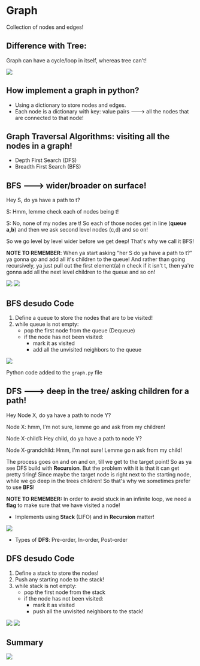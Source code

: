 # Graph
Collection of nodes and edges!

## Difference with Tree:
Graph can have a cycle/loop in itself, whereas tree can't!

<img src="./img/graph.png">

## How implement a graph in python?
- Using a dictionary to store nodes and edges.
- Each node is a dictionary with key: value pairs ---> all the nodes that are connected to that node!

## Graph Traversal Algorithms: visiting all the nodes in a graph!
- Depth First Search (DFS)
- Breadth First Search (BFS)

## BFS ---> wider/broader on surface!
Hey S, do ya have a path to t?

S: Hmm, lemme check each of nodes being t!

S: No, none of my nodes are t! So each of those nodes get in line (**queue a,b**) and then we ask second level nodes (c,d) and so on!

So we go level by level wider before we get deep! That's why we call it BFS!

**NOTE TO REMEMBER**:
When ya start asking "her S do ya have a path to t?" ya gonna go and add all it's children to the queue! And rather than going recursively, ya just pull out the first element(a) n check if it isn't t, then ya're gonna add all the next level children to the queue and so on!

<img src="./img/bfsctci.png">
<img src="./img/bfs.png">

## BFS desudo Code
1. Define a queue to store the nodes that are to be visited!
2. while queue is not empty:
    - pop the first node from the queue (Dequeue)
    - if the node has not been visited:
        - mark it as visited
        - add all the unvisited neighbors to the queue

<img src="./img/bfsq.png">

Python code added to the `graph.py` file

## DFS ---> deep in the tree/ asking children for a path!
Hey Node X, do ya have a path to node Y? 

Node X: hmm, I'm not sure, lemme go and ask from my children!

Node X-child1: Hey child, do ya have a path to node Y? 

Node X-grandchild: Hmm, I'm not sure! Lemme go n ask from my child!

The process goes on and on and on, till we get to the target point! 
So as ya see DFS build with **Recursion**. 
But the problem with it is that it can get pretty tiring! Since maybe the target node is right next to the starting node, while we go deep in the trees children! So that's why we sometimes prefer to use **BFS**! 

**NOTE TO REMEMBER:** In order to avoid stuck in an infinite loop, we need a **flag** to make sure that we have visited a node!

- Implements using **Stack** (LIFO) and in **Recursion** matter!

<img src="./img/dfsCTCI.png">

- Types of **DFS**: Pre-order, In-order, Post-order

## DFS desudo Code
1. Define a stack to store the nodes!
2. Push any starting node to the stack!
3. while stack is not empty:
    - pop the first node from the stack 
    - if the node has not been visited:
        - mark it as visited
        - push all the unvisited neighbors to the stack!
<img src="./img/dfs.png">

<img src="./img/dfss.png">

## Summary

<img src="./img/sum.png">